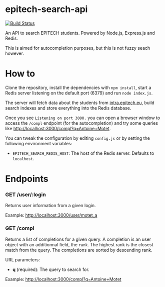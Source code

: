# epitech-search-api

[![Build Status](https://travis-ci.org/motet-a/epitech-search-api.svg?branch=master)](https://travis-ci.org/motet-a/epitech-search-api)

An API to search EPITECH students. Powered by Node.js, Express.js and
Redis.

This is aimed for autocompletion purposes, but this is not fuzzy seach
however.



# How to

Clone the repository, install the dependencies with `npm install`,
start a Redis server listening on the default port (6379) and run
`node index.js`.

The server will fetch data about the students from
[intra.epitech.eu](intra.epitech.eu), build search indexes and store
everything into the Redis database.

Once you see `Listening on port 3000.` you can open a browser window
to access the `/compl` endpoint (for the autocompletion) and try some
queries like
[http://localhost:3000/compl?q=Antoine+Motet](http://localhost:3000/compl?q=Antoine+Motet).

You can tweak the configuration by editing `config.js` or by setting
the following environment variables:

  - `EPITECH_SEARCH_REDIS_HOST`: The host of the Redis server. Defaults to `localhost`.


# Endpoints

### GET /user/:login

Returns user information from a given login.

Example: [http://localhost:3000/user/motet_a](http://localhost:3000/user/motet_a)


### GET /compl

Returns a list of completions for a given query. A completion is an
user object with an additionnal field, the `rank`. The highest rank is
the closest match from the query. The completions are sorted by
descending rank.

URL parameters:

  - **q** (required): The query to search for.

Example: [http://localhost:3000/compl?q=Antoine+Motet](http://localhost:3000/compl?q=Antoine+Motet)
